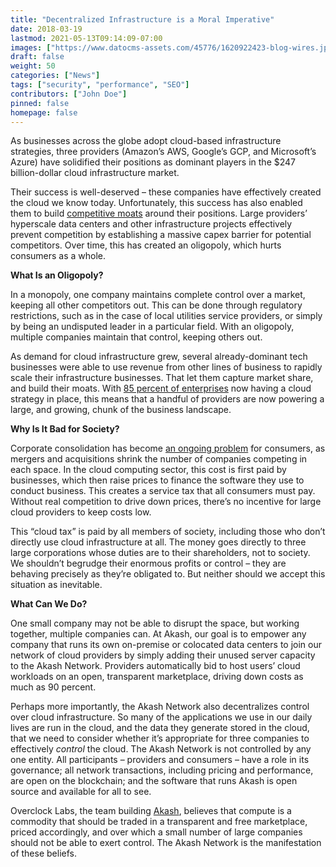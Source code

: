 ```yaml
---
title: "Decentralized Infrastructure is a Moral Imperative"
date: 2018-03-19
lastmod: 2021-05-13T09:14:09-07:00
images: ["https://www.datocms-assets.com/45776/1620922423-blog-wires.jpg"]
draft: false
weight: 50
categories: ["News"]
tags: ["security", "performance", "SEO"]
contributors: ["John Doe"]
pinned: false
homepage: false
---
```

As businesses across the globe adopt cloud-based infrastructure strategies, three providers (Amazon’s AWS, Google’s GCP, and Microsoft’s Azure) have solidified their positions as dominant players in the $247 billion-dollar cloud infrastructure market.

Their success is well-deserved – these companies have effectively created the cloud we know today. Unfortunately, this success has also enabled them to build [competitive moats](http://www.platformonomics.com/2017/04/follow-the-capex-cloud-table-stakes/) around their positions. Large providers’ hyperscale data centers and other infrastructure projects effectively prevent competition by establishing a massive capex barrier for potential competitors. Over time, this has created an oligopoly, which hurts consumers as a whole.

**What Is an Oligopoly?**

In a monopoly, one company maintains complete control over a market, keeping all other competitors out. This can be done through regulatory restrictions, such as in the case of local utilities service providers, or simply by being an undisputed leader in a particular field. With an oligopoly, multiple companies maintain that control, keeping others out.

As demand for cloud infrastructure grew, several already-dominant tech businesses were able to use revenue from other lines of business to rapidly scale their infrastructure businesses. That let them capture market share, and build their moats. With [85 percent of enterprises](https://www.rightscale.com/blog/cloud-industry-insights/cloud-computing-trends-2017-state-cloud-survey) now having a cloud strategy in place, this means that a handful of providers are now powering a large, and growing, chunk of the business landscape.

**Why Is It Bad for Society?**

Corporate consolidation has become [an ongoing problem](https://www.washingtonpost.com/blogs/post-partisan/wp/2017/04/12/beyond-united-how-oligopolies-hurt-americans-pocketbooks/?utm_term=.93c6af7aa94a) for consumers, as mergers and acquisitions shrink the number of companies competing in each space. In the cloud computing sector, this cost is first paid by businesses, which then raise prices to finance the software they use to conduct business. This creates a service tax that all consumers must pay. Without real competition to drive down prices, there’s no incentive for large cloud providers to keep costs low.

This “cloud tax” is paid by all members of society, including those who don’t directly use cloud infrastructure at all. The money goes directly to three large corporations whose duties are to their shareholders, not to society. We shouldn’t begrudge their enormous profits or control – they are behaving precisely as they’re obligated to. But neither should we accept this situation as inevitable.

**What Can We Do?**

One small company may not be able to disrupt the space, but working together, multiple companies can. At Akash, our goal is to empower any company that runs its own on-premise or colocated data centers to join our network of cloud providers by simply adding their unused server capacity to the Akash Network. Providers automatically bid to host users’ cloud workloads on an open, transparent marketplace, driving down costs as much as 90 percent.

Perhaps more importantly, the Akash Network also decentralizes control over cloud infrastructure. So many of the applications we use in our daily lives are run in the cloud, and the data they generate stored in the cloud, that we need to consider whether it’s appropriate for three companies to effectively _control_ the cloud. The Akash Network is not controlled by any one entity. All participants – providers and consumers – have a role in its governance; all network transactions, including pricing and performance, are open on the blockchain; and the software that runs Akash is open source and available for all to see.

Overclock Labs, the team building [Akash](https://akash.network/), believes that compute is a commodity that should be traded in a transparent and free marketplace, priced accordingly, and over which a small number of large companies should not be able to exert control. The Akash Network is the manifestation of these beliefs.
